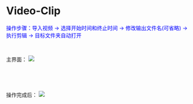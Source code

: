 # Video-Clip


<font color='blue'>操作步骤：导入视频 -> 选择开始时间和终止时间 -> 修改输出文件名(可省略) -> 执行剪辑 -> 目标文件夹自动打开</font>
&nbsp;

&nbsp;

主界面：
![](https://picsy.oss-cn-qingdao.aliyuncs.com/images/202302/20230213-z4vo8d.png)
&nbsp;

&nbsp;

&nbsp;

操作完成后：
![](https://picsy.oss-cn-qingdao.aliyuncs.com/images/202302/20230213-RETdRC.png)
&nbsp;

&nbsp;
